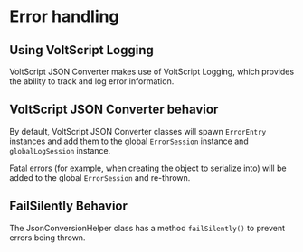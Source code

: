 # Error handling

## Using VoltScript Logging

VoltScript JSON Converter makes use of VoltScript Logging, which provides the ability to track and log error information.

## VoltScript JSON Converter behavior

By default, VoltScript JSON Converter classes will spawn `ErrorEntry` instances and add them to the global `ErrorSession` instance and `globalLogSession` instance.

Fatal errors (for example, when creating the object to serialize into) will be added to the global `ErrorSession` and re-thrown.

## FailSilently Behavior

The JsonConversionHelper class has a method `failSilently()` to prevent errors being thrown.
<!-- FIXME: This needs fixing -->